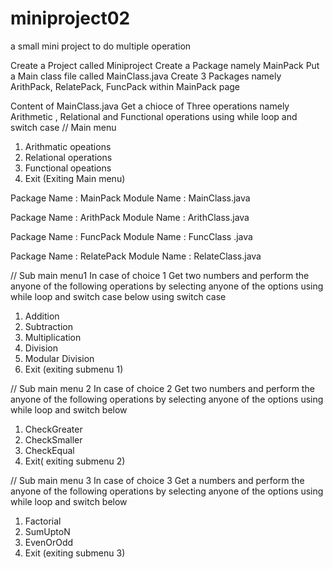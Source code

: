 # miniproject02
a small mini project to do multiple operation

Create a Project called Miniproject
Create a Package namely MainPack
Put a Main class file called MainClass.java
Create 3 Packages namely ArithPack, RelatePack, FuncPack within MainPack page

Content of MainClass.java
Get a chioce of Three operations namely Arithmetic , Relational and Functional
operations using while loop and switch case
// Main menu
1. Arithmatic opeations
2. Relational operations
3. Functional opeations
4. Exit (Exiting Main menu)

Package Name : MainPack
Module Name : MainClass.java

Package Name : ArithPack
Module Name : ArithClass.java

Package Name : FuncPack
Module Name : FuncClass .java

Package Name : RelatePack
Module Name : RelateClass.java

// Sub main menu1
In case of choice 1
Get two numbers and perform the anyone of the following operations by selecting anyone of
the options using while loop and switch case below using switch case
1. Addition
2. Subtraction
3. Multiplication
4. Division
5. Modular Division
6. Exit (exiting submenu 1)

// Sub main menu 2
In case of choice 2
Get two numbers and perform the anyone of the following operations by selecting anyone of
the options using while loop and switch below

1. CheckGreater
2. CheckSmaller
3. CheckEqual
4. Exit( exiting submenu 2)

// Sub main menu 3
In case of choice 3
Get a numbers and perform the anyone of the following operations by selecting anyone of
the options using while loop and switch below

1. Factorial
2. SumUptoN
3. EvenOrOdd
4. Exit (exiting submenu 3)
